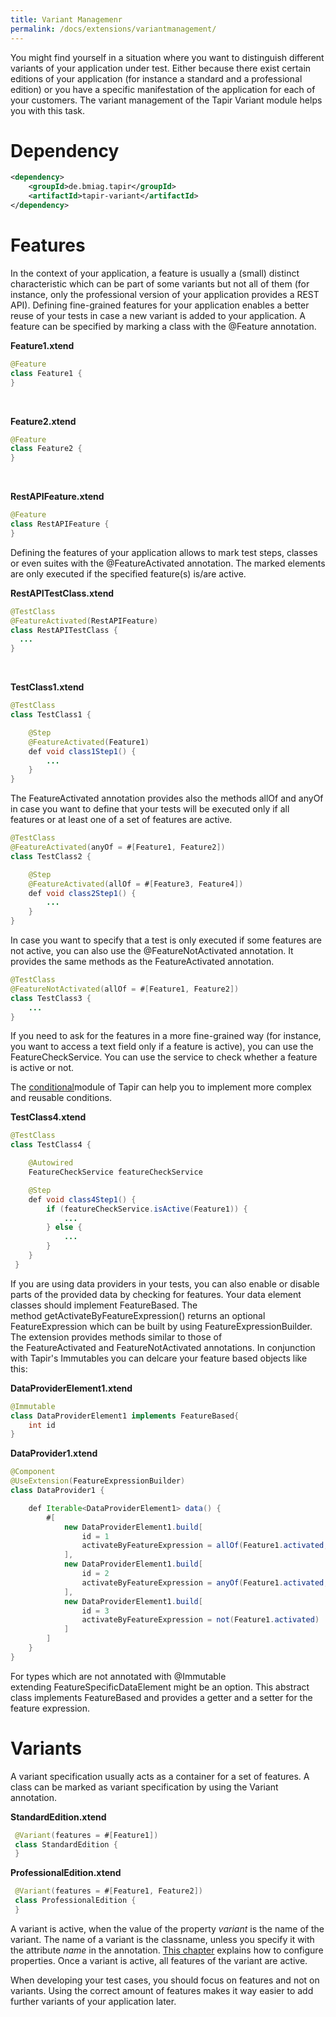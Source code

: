 ```yaml
---
title: Variant Managemenr
permalink: /docs/extensions/variantmanagement/
---
```


You might find yourself in a situation where you want to distinguish
different variants of your application under test. Either because there
exist certain editions of your application (for instance a standard and
a professional edition) or you have a specific manifestation of the
application for each of your customers. The variant management of the
Tapir Variant module helps you with this task.

# Dependency

``` xml
<dependency>
    <groupId>de.bmiag.tapir</groupId>
    <artifactId>tapir-variant</artifactId>
</dependency>
```

# Features

In the context of your application, a feature is usually a (small)
distinct characteristic which can be part of some variants but not all
of them (for instance, only the professional version of your application
provides a REST API). Defining fine-grained features for your
application enables a better reuse of your tests in case a new variant
is added to your application. A feature can be specified by marking a
class with the @Feature annotation.

**Feature1.xtend**

``` java
@Feature
class Feature1 {
}
```

 

**Feature2.xtend**

``` java
@Feature
class Feature2 {
}
```

 

**RestAPIFeature.xtend**

``` java
@Feature
class RestAPIFeature {
}
```

Defining the features of your application allows to mark test steps,
classes or even suites with the @FeatureActivated annotation. The marked
elements are only executed if the specified feature(s) is/are active.

**RestAPITestClass.xtend**

``` java
@TestClass
@FeatureActivated(RestAPIFeature)
class RestAPITestClass {
  ...
}
```

 

**TestClass1.xtend**

``` java
@TestClass
class TestClass1 {

    @Step
    @FeatureActivated(Feature1)
    def void class1Step1() {
        ...
    }
}
```

The FeatureActivated annotation provides also the methods allOf and
anyOf in case you want to define that your tests will be executed only
if all features or at least one of a set of features are active.

``` java
@TestClass
@FeatureActivated(anyOf = #[Feature1, Feature2])
class TestClass2 {

    @Step
    @FeatureActivated(allOf = #[Feature3, Feature4])
    def void class2Step1() {
        ...
    }
}
```

In case you want to specify that a test is only executed if some
features are not active, you can also use the @FeatureNotActivated
annotation. It provides the same methods as the FeatureActivated
annotation.

``` java
@TestClass
@FeatureNotActivated(allOf = #[Feature1, Feature2])
class TestClass3 {
    ...
}
```

If you need to ask for the features in a more fine-grained way (for
instance, you want to access a text field only if a feature is active),
you can use the FeatureCheckService. You can use the service to check
whether a feature is active or not.

The [conditional](Conditional)module of Tapir can help you to implement
more complex and reusable conditions.

**TestClass4.xtend**

``` java
@TestClass
class TestClass4 {

    @Autowired
    FeatureCheckService featureCheckService

    @Step
    def void class4Step1() {
        if (featureCheckService.isActive(Feature1)) {
            ...     
        } else {
            ...
        }
    }
 }
```

If you are using data providers in your tests, you can also enable or
disable parts of the provided data by checking for features. Your data
element classes should implement FeatureBased. The
method getActivateByFeatureExpression() returns an optional
FeatureExpression which can be built by using FeatureExpressionBuilder.
The extension provides methods similar to those of
the FeatureActivated and FeatureNotActivated annotations. In conjunction
with Tapir's Immutables you can delcare your feature based objects like
this:

**DataProviderElement1.xtend**

``` java
@Immutable
class DataProviderElement1 implements FeatureBased{
    int id
}
```

**DataProvider1.xtend**

``` java
@Component
@UseExtension(FeatureExpressionBuilder)
class DataProvider1 {

    def Iterable<DataProviderElement1> data() {
        #[
            new DataProviderElement1.build[
                id = 1
                activateByFeatureExpression = allOf(Feature1.activated, Feature2.activated)
            ],
            new DataProviderElement1.build[
                id = 2
                activateByFeatureExpression = anyOf(Feature1.activated, Feature2.activated)
            ],
            new DataProviderElement1.build[
                id = 3
                activateByFeatureExpression = not(Feature1.activated)
            ]
        ]
    }
}
```

For types which are not annotated with @Immutable
extending FeatureSpecificDataElement might be an option. This abstract
class implements FeatureBased and provides a getter and a setter for the
feature expression.

# Variants

A variant specification usually acts as a container for a set of
features. A class can be marked as variant specification by using the
Variant annotation.

**StandardEdition.xtend**

``` java
 @Variant(features = #[Feature1])
 class StandardEdition {
 }
```

**ProfessionalEdition.xtend**

``` java
 @Variant(features = #[Feature1, Feature2])
 class ProfessionalEdition {
 }
```


A variant is active, when the value of the property *variant* is the
name of the variant. The name of a variant is the classname, unless you
specify it with the attribute *name* in the annotation. [This
chapter](Externalized_Configuration) explains how to configure
properties. Once a variant is active, all features of the variant are
active.

When developing your test cases, you should focus on features and not on
variants. Using the correct amount of features makes it way easier to
add further variants of your application later.
